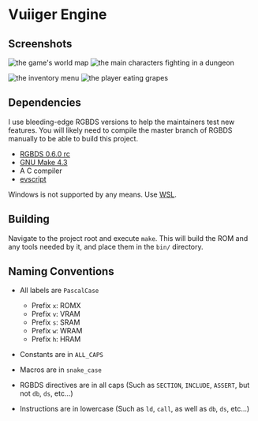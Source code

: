 # Vuiiger Engine

## Screenshots

![the game's world map](https://user-images.githubusercontent.com/14899090/183221351-5f6b9d2d-f617-4ed0-838d-6ccbeead8e7d.png)
![the main characters fighting in a dungeon](https://user-images.githubusercontent.com/14899090/183221401-5bf87df2-3001-458f-ac44-f55f65885306.png)

![the inventory menu](https://user-images.githubusercontent.com/14899090/183221872-20b48756-8e38-48f7-93d6-e92d97b6c867.png)
![the player eating grapes](https://user-images.githubusercontent.com/14899090/183221981-14065202-7c6f-4bb7-af74-5f03551b787c.png)

## Dependencies

I use bleeding-edge RGBDS versions to help the maintainers test new features.
You will likely need to compile the master branch of RGBDS manually to be able
to build this project.

- [RGBDS 0.6.0 rc](https://github.com/gbdev/rgbds)
- [GNU Make 4.3](https://www.gnu.org/software/make/)
- A C compiler
- [evscript](https://github.com/eievui5/evscript)

Windows is not supported by any means. Use [WSL](https://docs.microsoft.com/en-us/windows/wsl/install).

## Building

Navigate to the project root and execute `make`. This will build the ROM and any
tools needed by it, and place them in the `bin/` directory.

## Naming Conventions

- All labels are `PascalCase`
  - Prefix `x`: ROMX
  - Prefix `v`: VRAM
  - Prefix `s`: SRAM
  - Prefix `w`: WRAM
  - Prefix `h`: HRAM

- Constants are in `ALL_CAPS`
- Macros are in `snake_case`

- RGBDS directives are in all caps (Such as `SECTION`, `INCLUDE`, `ASSERT`, but not `db`, `ds`, etc...)
- Instructions are in lowercase (Such as `ld`, `call`, as well as `db`, `ds`, etc...)
